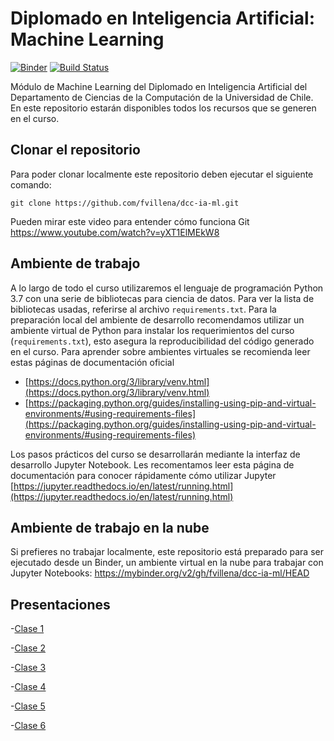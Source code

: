 # Diplomado en Inteligencia Artificial: Machine Learning

[![Binder](https://mybinder.org/badge_logo.svg)](https://mybinder.org/v2/gh/fvillena/dcc-ia-ml/HEAD)
[![Build Status](https://app.travis-ci.com/fvillena/dcc-ia-ml.svg?branch=main)](https://app.travis-ci.com/fvillena/dcc-ia-ml)

Módulo de Machine Learning del Diplomado en Inteligencia Artificial del Departamento de Ciencias de la Computación de la Universidad de Chile. En este repositorio estarán disponibles todos los recursos que se generen en el curso.

## Clonar el repositorio

Para poder clonar localmente este repositorio deben ejecutar el siguiente comando:

```
git clone https://github.com/fvillena/dcc-ia-ml.git
```

Pueden mirar este video para entender cómo funciona Git https://www.youtube.com/watch?v=yXT1ElMEkW8

## Ambiente de trabajo

A lo largo de todo el curso utilizaremos el lenguaje de programación Python 3.7 con una serie de bibliotecas para ciencia de datos. Para ver la lista de bibliotecas usadas, referirse al archivo `requirements.txt`. Para la preparación local del ambiente de desarrollo recomendamos utilizar un ambiente virtual de Python para instalar los requerimientos del curso (`requirements.txt`), esto asegura la reproducibilidad del código generado en el curso. Para aprender sobre ambientes virtuales se recomienda leer estas páginas de documentación oficial

- [https://docs.python.org/3/library/venv.html](https://docs.python.org/3/library/venv.html)
- [https://packaging.python.org/guides/installing-using-pip-and-virtual-environments/#using-requirements-files](https://packaging.python.org/guides/installing-using-pip-and-virtual-environments/#using-requirements-files)

Los pasos prácticos del curso se desarrollarán mediante la interfaz de desarrollo Jupyter Notebook. Les recomentamos leer esta página de documentación para conocer rápidamente cómo utilizar Jupyter [https://jupyter.readthedocs.io/en/latest/running.html](https://jupyter.readthedocs.io/en/latest/running.html)

## Ambiente de trabajo en la nube

Si prefieres no trabajar localmente, este repositorio está preparado para ser ejecutado desde un Binder, un ambiente virtual en la nube para trabajar con Jupyter Notebooks: https://mybinder.org/v2/gh/fvillena/dcc-ia-ml/HEAD



## Presentaciones

-[Clase 1](https://docs.google.com/presentation/d/1ONo9Aj9YPj2pSuc1vXjS9QWD7NIzN9xsVahEhZEoMq4/edit?usp=sharing)

-[Clase 2](https://docs.google.com/presentation/d/1nBgU2yx0c9YqiEwNAuGSCX0J-UBeWl1pFRJQIBs_o5c/edit?usp=sharing)

-[Clase 3](https://docs.google.com/presentation/d/1gcrEWLOvdCkzOcsTcxbkivK1AYCBhQ81Bi-LPQL9Z_Y/edit?usp=sharing)

-[Clase 4](https://docs.google.com/presentation/d/1tLDa-fcSzV0keQkaSW99-wdKJ9RLZVJ5BD1diGSfoew/edit?usp=sharing)

-[Clase 5](https://docs.google.com/presentation/d/1T6HnpRkvQ-NppF1_eshMhpefAWTHUXLAQB-Tkf3djvI/edit?usp=sharing)

-[Clase 6](https://docs.google.com/presentation/d/1fV1wB0Czoh9mc6Gj5zR33txrhYe4cUBDu8R0x280sbM/edit?usp=sharing)
